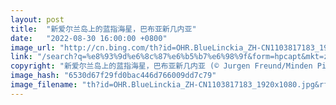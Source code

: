 ```yaml
---
layout: post
title:  "新爱尔兰岛上的蓝指海星，巴布亚新几内亚"
date:   "2022-08-30 16:00:00 +0800"
image_url: "http://cn.bing.com/th?id=OHR.BlueLinckia_ZH-CN1103817183_1920x1080.jpg&rf=LaDigue_1920x1080.jpg&pid=hp"
link: "/search?q=%e8%93%9d%e6%8c%87%e6%b5%b7%e6%98%9f&form=hpcapt&mkt=zh-cn"
copyright: "新爱尔兰岛上的蓝指海星，巴布亚新几内亚 (© Jurgen Freund/Minden Pictures)"
image_hash: "6530d67f29fd0bac446d766009dd7c79"
image_filename: "th?id=OHR.BlueLinckia_ZH-CN1103817183_1920x1080.jpg&rf=LaDigue_1920x1080.jpg&pid=hp"
---
```

